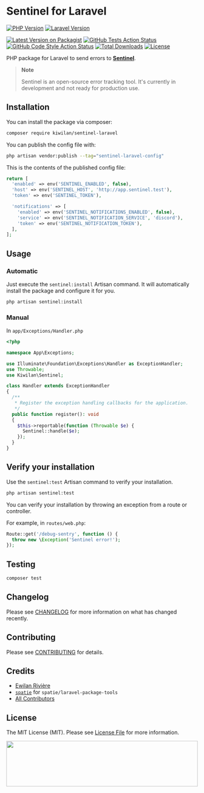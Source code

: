# Sentinel for Laravel

[![PHP Version][php-version-src]](php-version-href)
[![Laravel Version][laravel-version-src]](laravel-version-href)

[![Latest Version on Packagist][version-src]](version-href)
[![GitHub Tests Action Status][tests-src]](tests-href)
[![GitHub Code Style Action Status][style-src]](style-href)
[![Total Downloads][downloads-src]](downloads-href)
[![License][license-src]][license-href]

PHP package for Laravel to send errors to [**Sentinel**](https://github.com/kiwilan/sentinel).

> **Note**
>
> Sentinel is an open-source error tracking tool. It's currently in development and not ready for production use.

## Installation

You can install the package via composer:

```bash
composer require kiwilan/sentinel-laravel
```

You can publish the config file with:

```bash
php artisan vendor:publish --tag="sentinel-laravel-config"
```

This is the contents of the published config file:

```php
return [
  'enabled' => env('SENTINEL_ENABLED', false),
  'host' => env('SENTINEL_HOST', 'http://app.sentinel.test'),
  'token' => env('SENTINEL_TOKEN'),

  'notifications' => [
    'enabled' => env('SENTINEL_NOTIFICATIONS_ENABLED', false),
    'service' => env('SENTINEL_NOTIFICATION_SERVICE', 'discord'),
    'token' => env('SENTINEL_NOTIFICATION_TOKEN'),
  ],
];
```

## Usage

### Automatic

Just execute the `sentinel:install` Artisan command. It will automatically install the package and configure it for you.

```bash
php artisan sentinel:install
```

### Manual

In `app/Exceptions/Handler.php`

```php
<?php

namespace App\Exceptions;

use Illuminate\Foundation\Exceptions\Handler as ExceptionHandler;
use Throwable;
use Kiwilan\Sentinel;

class Handler extends ExceptionHandler
{
  /**
   * Register the exception handling callbacks for the application.
   */
  public function register(): void
  {
    $this->reportable(function (Throwable $e) {
      Sentinel::handle($e);
    });
  }
}
```

## Verify your installation

Use the `sentinel:test` Artisan command to verify your installation.

```bash
php artisan sentinel:test
```

You can verify your installation by throwing an exception from a route or controller.

For example, in `routes/web.php`:

```php
Route::get('/debug-sentry', function () {
  throw new \Exception('Sentinel error!');
});
```

## Testing

```bash
composer test
```

## Changelog

Please see [CHANGELOG](CHANGELOG.md) for more information on what has changed recently.

## Contributing

Please see [CONTRIBUTING](CONTRIBUTING.md) for details.

## Credits

-   [Ewilan Rivière](https://github.com/kiwilan)
-   [`spatie`](https://github.com/spatie) for `spatie/laravel-package-tools`
-   [All Contributors](../../contributors)

## License

The MIT License (MIT). Please see [License File](LICENSE.md) for more information.

[<img src="https://user-images.githubusercontent.com/48261459/201463225-0a5a084e-df15-4b11-b1d2-40fafd3555cf.svg" height="120rem" width="100%" />](https://github.com/kiwilan)

[php-version-src]: https://img.shields.io/static/v1?style=flat-square&label=PHP&message=v8.1&color=777BB4&logo=php&logoColor=ffffff&labelColor=18181b
[php-version-href]: https://www.php.net/
[laravel-version-src]: https://img.shields.io/static/v1?style=flat-square&label=Laravel&message=v10&color=FF2D20&logo=laravel&logoColor=ffffff&labelColor=18181b
[laravel-version-href]: https://laravel.com/
[version-src]: https://img.shields.io/packagist/v/kiwilan/sentinel-laravel.svg?style=flat-square&colorA=18181B&colorB=777BB4
[version-href]: https://packagist.org/packages/kiwilan/sentinel-laravel
[tests-src]: https://img.shields.io/github/actions/workflow/status/kiwilan/sentinel-laravel/run-tests.yml?branch=main&label=tests&style=flat-square&labelColor=18181b
[tests-href]: https://github.com/kiwilan/sentinel-laravel/actions?query=workflow%3Arun-tests+branch%3Amain
[style-src]: https://img.shields.io/github/actions/workflow/status/kiwilan/sentinel-laravel/fix-php-code-style-issues.yml?branch=main&label=code%20style&style=flat-square&labelColor=18181b
[style-href]: https://github.com/kiwilan/sentinel-laravel/actions?query=workflow%3A"Fix+PHP+code+style+issues"+branch%3Amain
[downloads-src]: https://img.shields.io/packagist/dt/kiwilan/sentinel-laravel.svg?style=flat-square&colorA=18181B&colorB=777BB4
[downloads-href]: https://packagist.org/packages/kiwilan/sentinel-laravel
[license-src]: https://img.shields.io/github/license/kiwilan/sentinel-laravel.svg?style=flat-square&colorA=18181B&colorB=777BB4
[license-href]: https://github.com/kiwilan/sentinel-laravel/blob/main/README.md
[codecov-src]: https://codecov.io/gh/kiwilan/sentinel-laravel/branch/main/graph/badge.svg?token=hytpoIyU92
[codecov-href]: https://codecov.io/gh/kiwilan/sentinel-laravel

